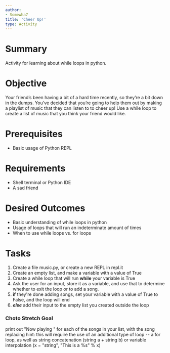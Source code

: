 ```yaml
---
author:
- Somewha7
title: 'Cheer Up!'
type: Activity
---
```


Summary
=======

Activity for learning about while loops in python.

Objective
=========

Your friend’s been having a bit of a hard time recently, so they’re a bit down in the dumps. You’ve decided that you’re going to help them out by making a playlist of music that they can listen to to cheer up! Use a while loop to create a list of music that you think your friend would like.

Prerequisites
=============

-   Basic usage of Python REPL

Requirements
============

-   Shell terminal or Python IDE
-   A sad friend

Desired Outcomes
================

-   Basic understanding of while loops in python
-   Usage of loops that will run an indeterminate amount of times
-   When to use while loops vs. for loops

Tasks
=====

1.   Create a file music.py, or create a new REPL in repl.it
2.   Create an empty list, and make a variable with a value of True
3.   Create a while loop that will run **while** your variable is True
4.   Ask the user for an input, store it as a variable, and use that to determine whether to exit the loop or to add a song.
5.   **if** they're done adding songs, set your variable with a value of True to False, and the loop will end
6.   ***else*** add their input to the empty list you created outside the loop

### Choto Stretch Goal
print out "Now playing <song name>" for each of the songs in your list, with the song replacing <song name>
hint: this will require the use of an additional type of loop -- a for loop, as well as string concatenation (string a + string b) or variable interpolation (x = "string", "This is a %s" % x)
